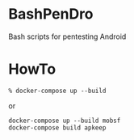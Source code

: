 # BashPenDro
Bash scripts for pentesting Android



# HowTo
```
% docker-compose up --build
```
or
```
docker-compose up --build mobsf
docker-compose build apkeep
```
